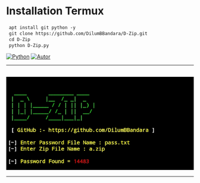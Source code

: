 # Installation Termux
     apt install git python -y
     git clone https://github.com/DilumBBandara/D-Zip.git
     cd D-Zip
     python D-Zip.py

<a href="https://github.com/DilumBBandara"><img title="Python" src="https://img.shields.io/badge/Python--green?style=for-the-badge&logo=python"></a>
<a href="https://github.com/DilumBBandara"><img title="Autor" src="https://img.shields.io/badge/Author-D.M.D.U.Bandara-blue?style=for-the-badge&logo=github"></a>

<hr>
<br><img src="D-Zip.jpg"><hr>
